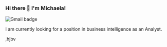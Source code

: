 ### Hi there 👋 I'm Michaela!
![Gmail badge](https://img.shields.io/badge/-michaelashaneleary@gmail.com-D14836?style=for-the-badge&logo=gmail&logoColor=white&link=mailto:michaelashaneleary@gmail.com)

I am currently looking for a position in business intelligence as an Analyst.

,hjbv
